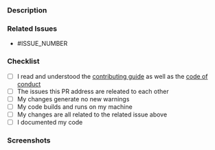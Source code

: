 <!--- IMPORTANT: If this PR addresses multiple unrelated issues, it will be closed until separated. -->

### Description

<!--- REQUIRED: Describe what changed in detail -->

### Related Issues

<!--- REQUIRED: Tag all related issues (e.g. * #123) -->
<!--- If this PR resolves the issue please specify (e.g. * closes #123) -->
<!--- If this PR addresses multiple issues, these issues must be related to one other -->

* #ISSUE_NUMBER

### Checklist

<!--- Add things that are not yet implemented above -->

- [ ] I read and understood the [contributing guide](https://github.com/CodeEditApp/CodeEdit/blob/main/CONTRIBUTING.md) as well as the [code of conduct](https://github.com/CodeEditApp/CodeEdit/blob/main/CODE_OF_CONDUCT.md)
- [ ] The issues this PR address are releated to each other
- [ ] My changes generate no new warnings
- [ ] My code builds and runs on my machine
- [ ] My changes are all related to the related issue above
- [ ] I documented my code

### Screenshots

<!--- REQUIRED: if issue is UI related -->

<!--- IMPORTANT: Fill out all required fields. Otherwise we might close this PR temporarily -->
